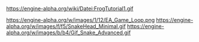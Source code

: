 https://engine-alpha.org/wiki/Datei:FrogTutorial1.gif

https://engine-alpha.org/w/images/1/12/EA_Game_Loop.png
https://engine-alpha.org/w/images/f/f5/SnakeHead_Minimal.gif
https://engine-alpha.org/w/images/b/b4/Gif_Snake_Advanced.gif

